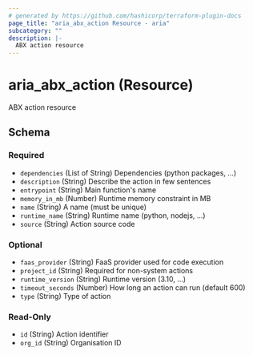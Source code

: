 ```yaml
---
# generated by https://github.com/hashicorp/terraform-plugin-docs
page_title: "aria_abx_action Resource - aria"
subcategory: ""
description: |-
  ABX action resource
---
```


# aria_abx_action (Resource)

ABX action resource



<!-- schema generated by tfplugindocs -->
## Schema

### Required

- `dependencies` (List of String) Dependencies (python packages, ...)
- `description` (String) Describe the action in few sentences
- `entrypoint` (String) Main function's name
- `memory_in_mb` (Number) Runtime memory constraint in MB
- `name` (String) A name (must be unique)
- `runtime_name` (String) Runtime name (python, nodejs, ...)
- `source` (String) Action source code

### Optional

- `faas_provider` (String) FaaS provider used for code execution
- `project_id` (String) Required for non-system actions
- `runtime_version` (String) Runtime version (3.10, ...)
- `timeout_seconds` (Number) How long an action can run (default 600)
- `type` (String) Type of action

### Read-Only

- `id` (String) Action identifier
- `org_id` (String) Organisation ID
